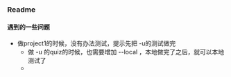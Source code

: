 ### Readme

#### 遇到的一些问题

- 做project1的时候，没有办法测试，提示先把 -u的测试做完
  - 做 -u 的quiz的时候，也需要增加 --local ，本地做完了之后，就可以本地测试了
  - 

